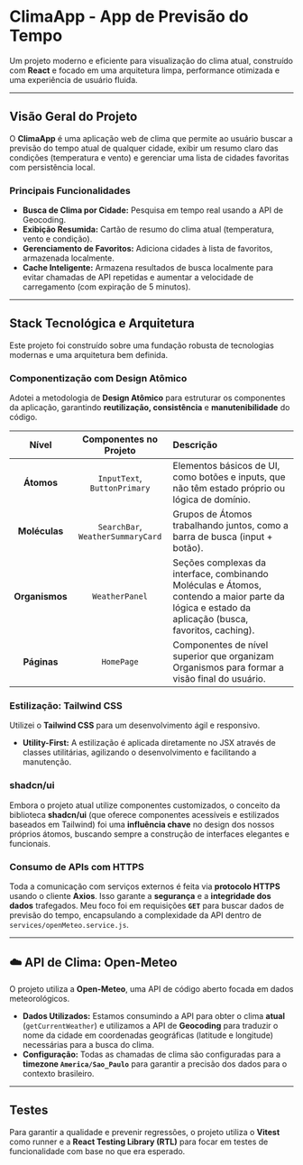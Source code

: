 # ClimaApp - App de Previsão do Tempo

Um projeto moderno e eficiente para visualização do clima atual, construído com **React** e focado em uma arquitetura limpa, performance otimizada e uma experiência de usuário fluida.

---

## Visão Geral do Projeto

O **ClimaApp** é uma aplicação web de clima que permite ao usuário buscar a previsão do tempo atual de qualquer cidade, exibir um resumo claro das condições (temperatura e vento) e gerenciar uma lista de cidades favoritas com persistência local.

### Principais Funcionalidades

* **Busca de Clima por Cidade:** Pesquisa em tempo real usando a API de Geocoding.
* **Exibição Resumida:** Cartão de resumo do clima atual (temperatura, vento e condição).
* **Gerenciamento de Favoritos:** Adiciona cidades à lista de favoritos, armazenada localmente.
* **Cache Inteligente:** Armazena resultados de busca localmente para evitar chamadas de API repetidas e aumentar a velocidade de carregamento (com expiração de 5 minutos).

---

## Stack Tecnológica e Arquitetura

Este projeto foi construído sobre uma fundação robusta de tecnologias modernas e uma arquitetura bem definida.

### Componentização com Design Atômico

Adotei a metodologia de **Design Atômico** para estruturar os componentes da aplicação, garantindo **reutilização, consistência** e **manutenibilidade** do código.

| Nível | Componentes no Projeto | Descrição |
| :---: | :---: | :--- |
| **Átomos** | `InputText`, `ButtonPrimary` | Elementos básicos de UI, como botões e inputs, que não têm estado próprio ou lógica de domínio. |
| **Moléculas** | `SearchBar`, `WeatherSummaryCard` | Grupos de Átomos trabalhando juntos, como a barra de busca (input + botão). |
| **Organismos** | `WeatherPanel` | Seções complexas da interface, combinando Moléculas e Átomos, contendo a maior parte da lógica e estado da aplicação (busca, favoritos, caching). |
| **Páginas** | `HomePage` | Componentes de nível superior que organizam Organismos para formar a visão final do usuário. |

### Estilização: Tailwind CSS

Utilizei o **Tailwind CSS** para um desenvolvimento ágil e responsivo.

* **Utility-First:** A estilização é aplicada diretamente no JSX através de classes utilitárias, agilizando o desenvolvimento e facilitando a manutenção.

### shadcn/ui

Embora o projeto atual utilize componentes customizados, o conceito da biblioteca **shadcn/ui** (que oferece componentes acessíveis e estilizados baseados em Tailwind) foi uma **influência chave** no design dos nossos próprios átomos, buscando sempre a construção de interfaces elegantes e funcionais.

### Consumo de APIs com HTTPS

Toda a comunicação com serviços externos é feita via **protocolo HTTPS** usando o cliente **Axios**. Isso garante a **segurança** e a **integridade dos dados** trafegados. Meu foco foi em requisições **`GET`** para buscar dados de previsão do tempo, encapsulando a complexidade da API dentro de `services/openMeteo.service.js`.

---

## ☁️ API de Clima: Open-Meteo

O projeto utiliza a **Open-Meteo**, uma API de código aberto focada em dados meteorológicos.

* **Dados Utilizados:** Estamos consumindo a API para obter o clima **atual** (`getCurrentWeather`) e utilizamos a API de **Geocoding** para traduzir o nome da cidade em coordenadas geográficas (latitude e longitude) necessárias para a busca do clima.
* **Configuração:** Todas as chamadas de clima são configuradas para a **timezone `America/Sao_Paulo`** para garantir a precisão dos dados para o contexto brasileiro.

---

## Testes

Para garantir a qualidade e prevenir regressões, o projeto utiliza o **Vitest** como runner e a **React Testing Library (RTL)** para focar em testes de funcionalidade com base no que era esperado.
